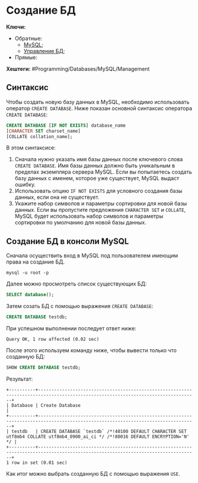 
# Создание БД

**Ключи:**
- Обратные:
	- [MySQL](MySQL);
	- [Управление БД](db-management);
- Прямые:

**Хештеги:** #Programming/Databases/MySQL/Management

## Синтаксис

Чтобы создать новую базу данных в MySQL, необходимо использовать оператор `CREATE DATABASE`. Ниже показан основной синтаксис оператора `CREATE DATABASE`:

```sql
CREATE DATABASE [IF NOT EXISTS] database_name
[CHARACTER SET charset_name]
[COLLATE collation_name];
```

В этом синтаксисе:
1) Сначала нужно указать имя базы данных после ключевого слова `CREATE DATABASE`. Имя базы данных должно быть уникальным в пределах экземпляра сервера MySQL. Если вы попытаетесь создать базу данных с именем, которое уже существует, MySQL выдаст ошибку.
2) Использовать опцию `IF NOT EXISTS` для условного создания базы данных, если она не существует.
3) Укажите набор символов и параметры сортировки для новой базы данных. Если вы пропустите предложения `CHARACTER SET` и `COLLATE`, MySQL будет использовать набор символов и параметры сортировки по умолчанию для новой базы данных.

## Создание БД в консоли MySQL

Сначала осуществить вход в MySQL под пользователем имеющим права на создание БД.

```shell
mysql -u root -p
```

Далее можно просмотреть список существующих БД:

```sql
SELECT database();
```

Затем созать БД с помощью выражения `CREATE DATABASE`:

```sql
CREATE DATABASE testdb;
```

При успешном выполнении последует ответ ниже:

```shell
Query OK, 1 row affected (0.02 sec)
```

После этого используем команду ниже, чтобы вывести только что созданную БД:

```sql
SHOW CREATE DATABASE testdb;
```

Результат:

```shell
+----------+----------------------------------------------------------------------------------------------------------------------------------+
| Database | Create Database                                                                                                                  |
+----------+----------------------------------------------------------------------------------------------------------------------------------+
| testdb   | CREATE DATABASE `testdb` /*!40100 DEFAULT CHARACTER SET utf8mb4 COLLATE utf8mb4_0900_ai_ci */ /*!80016 DEFAULT ENCRYPTION='N' */ |
+----------+----------------------------------------------------------------------------------------------------------------------------------+
1 row in set (0.01 sec)
```

Как итог можно выбрать созданную БД с помощью выражения `USE`.